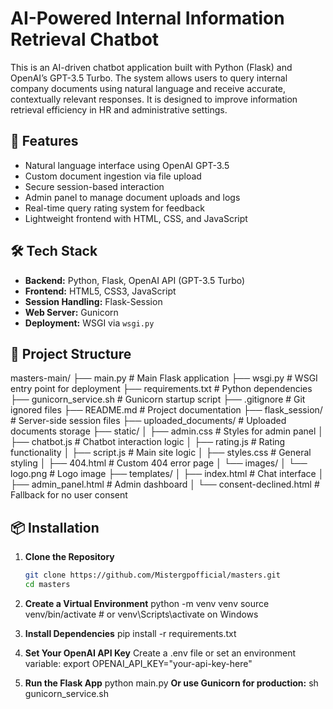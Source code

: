 # AI-Powered Internal Information Retrieval Chatbot

This is an AI-driven chatbot application built with Python (Flask) and OpenAI’s GPT-3.5 Turbo. The system allows users to query internal company documents using natural language and receive accurate, contextually relevant responses. It is designed to improve information retrieval efficiency in HR and administrative settings.

## 🚀 Features

- Natural language interface using OpenAI GPT-3.5
- Custom document ingestion via file upload
- Secure session-based interaction
- Admin panel to manage document uploads and logs
- Real-time query rating system for feedback
- Lightweight frontend with HTML, CSS, and JavaScript

## 🛠️ Tech Stack

- **Backend:** Python, Flask, OpenAI API (GPT-3.5 Turbo)
- **Frontend:** HTML5, CSS3, JavaScript
- **Session Handling:** Flask-Session
- **Web Server:** Gunicorn
- **Deployment:** WSGI via `wsgi.py`

## 📁 Project Structure

masters-main/
├── main.py                    # Main Flask application
├── wsgi.py                    # WSGI entry point for deployment
├── requirements.txt           # Python dependencies
├── gunicorn_service.sh        # Gunicorn startup script
├── .gitignore                 # Git ignored files
├── README.md                  # Project documentation
├── flask_session/             # Server-side session files
├── uploaded_documents/        # Uploaded documents storage
├── static/
│   ├── admin.css              # Styles for admin panel
│   ├── chatbot.js             # Chatbot interaction logic
│   ├── rating.js              # Rating functionality
│   ├── script.js              # Main site logic
│   ├── styles.css             # General styling
│   ├── 404.html               # Custom 404 error page
│   └── images/
│       └── logo.png           # Logo image
├── templates/
│   ├── index.html             # Chat interface
│   ├── admin_panel.html       # Admin dashboard
│   └── consent-declined.html # Fallback for no user consent



## 📦 Installation

1. **Clone the Repository**
   ```bash
   git clone https://github.com/Mistergpofficial/masters.git
   cd masters

2. **Create a Virtual Environment**
   python -m venv venv
   source venv/bin/activate  # or venv\Scripts\activate on Windows

3. **Install Dependencies**
   pip install -r requirements.txt

4. **Set Your OpenAI API Key**
   Create a .env file or set an environment variable:
   export OPENAI_API_KEY="your-api-key-here"

5. **Run the Flask App**
   python main.py
   **Or use Gunicorn for production:**
   sh gunicorn_service.sh
   

